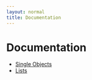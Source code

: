 ```yaml
---
layout: normal
title: Documentation
---
```


# Documentation

* [Single Objects](single-objects.html)
* [Lists](lists.html)